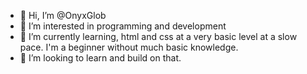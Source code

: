 - 👋 Hi, I’m @OnyxGlob 
- 👀 I’m interested in programming and development
- 🌱 I’m currently learning, html and css at a very basic level at a slow pace. I'm a beginner without much basic knowledge.
- 💞️ I’m looking to learn and build on that.

<!---
OnyxGlob/OnyxGlob is a ✨ special ✨ repository because its `README.md` (this file) appears on your GitHub profile.
You can click the Preview link to take a look at your changes.
--->
